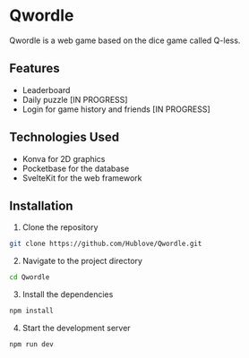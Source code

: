 # Qwordle

Qwordle is a web game based on the dice game called Q-less.

## Features
- Leaderboard
- Daily puzzle [IN PROGRESS]
- Login for game history and friends [IN PROGRESS]

## Technologies Used
- Konva for 2D graphics
- Pocketbase for the database
- SvelteKit for the web framework

## Installation
1. Clone the repository
```sh
git clone https://github.com/Hublove/Qwordle.git
```
2. Navigate to the project directory

```sh
cd Qwordle
```
3. Install the dependencies

```sh
npm install
```
4. Start the development server

```sh
npm run dev
```
